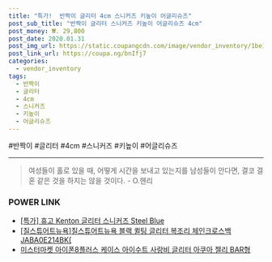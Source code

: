 ```yaml
--- 
title: "특가!  반짝이 글리터 4cm 스니커즈 키높이 어글리슈즈" 
post_sub_title: "반짝이 글리터 스니커즈 키높이 어글리슈즈 4cm" 
post_money: ₩. 29,800 
post_date: 2020.01.31 
post_img_url: https://static.coupangcdn.com/image/vendor_inventory/1be1/a18901822bbc133f3d68c8cacef0eb457785a0e58160eafefd57411a132e.jpg 
post_link_url: https://coupa.ng/bnIfj7 
categories: 
  - vendor_inventory 
tags: 
  - 반짝이 
  - 글리터 
  - 4cm 
  - 스니커즈 
  - 키높이 
  - 어글리슈즈 
--- 
```

  #반짝이 #글리터 #4cm #스니커즈 #키높이 #어글리슈즈 
<hr> 

> 여성들이 홀로 있을 때, 어떻게 시간을 보내고 있는지를 남성들이 안다면, 결코 결혼 같은 것을 하지는 않을 것이다. - O.헨리 


### POWER LINK

* <a href="https://blog.naver.com/santokki14/221791117116" target="_blank">[특가] 휴고 Kenton 글리터 스니커즈 Steel Blue</a>
* <a href="https://blog.naver.com/santokki14/221784044301" target="_blank">[질스튜어트뉴욕]질스튜어트뉴욕 블랙 퀼팅 글리터 복조리 체인크로스백 JABA0E214BK(</a>
* <a href="https://blog.naver.com/fasyy4321/221786986192" target="_blank">미스터마켓 아이폰8플러스 케이스 아이수트 사랑비 글리터 아쿠아 젤리 BAR형</a>
